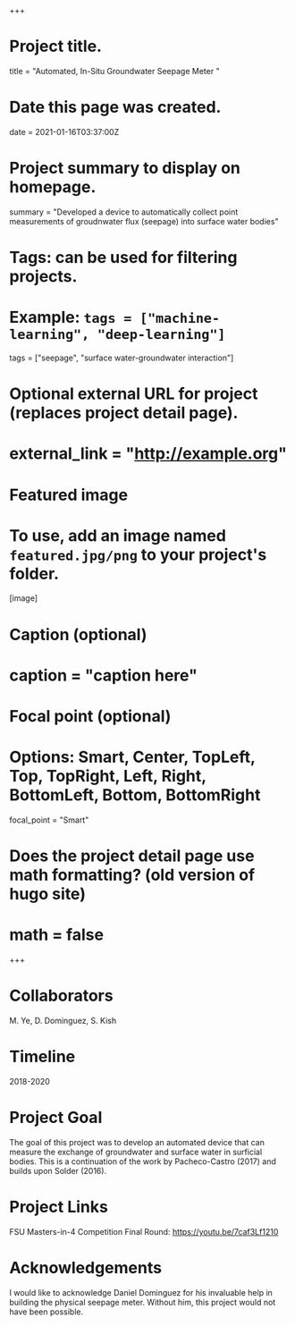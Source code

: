 +++
# Project title.
title = "Automated, In-Situ Groundwater Seepage Meter "

# Date this page was created.
date = 2021-01-16T03:37:00Z

# Project summary to display on homepage.
summary = "Developed a device to automatically collect point measurements of groudnwater flux (seepage) into surface water bodies"

# Tags: can be used for filtering projects.
# Example: `tags = ["machine-learning", "deep-learning"]`
tags = ["seepage", "surface water-groundwater interaction"]

# Optional external URL for project (replaces project detail page).
# external_link = "http://example.org"

# Featured image
# To use, add an image named `featured.jpg/png` to your project's folder.
[image]
# Caption (optional)
#  caption = "caption here"

# Focal point (optional)
# Options: Smart, Center, TopLeft, Top, TopRight, Left, Right, BottomLeft, Bottom, BottomRight
  focal_point = "Smart"

# Does the project detail page use math formatting? (old version of hugo site)
# math = false

+++

# Collaborators
M. Ye, D. Dominguez, S. Kish
# Timeline
2018-2020

# Project Goal
The goal of this project was to develop an automated device that can measure the exchange of groundwater and surface water in surficial bodies.  This is a continuation of the work by Pacheco-Castro (2017) and builds upon Solder (2016).  

# Project Links
FSU Masters-in-4 Competition Final Round:
https://youtu.be/7caf3Lf1210


# Acknowledgements
I would like to acknowledge Daniel Dominguez for his invaluable help in building the physical seepage meter.  Without him, this project would not have been possible.
